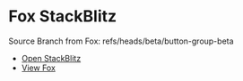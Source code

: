 # Fox StackBlitz

Source Branch from Fox: refs/heads/beta/button-group-beta

- [Open StackBlitz](https://stackblitz.com/github/assecosolutions/fox-stackblitz/tree/d4bef451b63dc3d54f30891b07ec9ebf882f3db3?terminal=start)
- [View Fox](https://github.com/assecosolutions/fox/tree/abf9d1f6870c23084f7667036e144fbb88cbdfb3)
